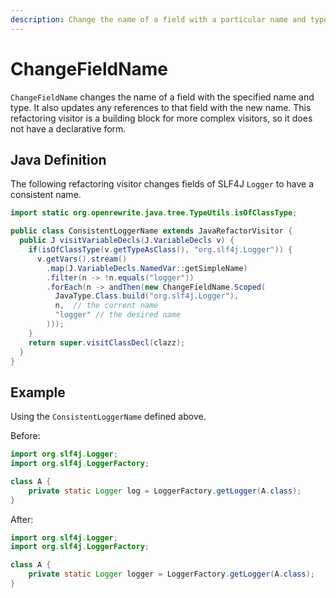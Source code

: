 ```yaml
---
description: Change the name of a field with a particular name and type.
---
```


# ChangeFieldName

`ChangeFieldName` changes the name of a field with the specified name and type. It also updates any references to that field with the new name. This refactoring visitor is a building block for more complex visitors, so it does not have a declarative form.

## Java Definition

The following refactoring visitor changes fields of SLF4J `Logger` to have a consistent name.

```java
import static org.openrewrite.java.tree.TypeUtils.isOfClassType;

public class ConsistentLoggerName extends JavaRefactorVisitor {
  public J visitVariableDecls(J.VariableDecls v) {
    if(isOfClassType(v.getTypeAsClass(), "org.slf4j.Logger")) {      
      v.getVars().stream()
        .map(J.VariableDecls.NamedVar::getSimpleName)
        .filter(n -> !n.equals("logger"))
        .forEach(n -> andThen(new ChangeFieldName.Scoped(
          JavaType.Class.build("org.slf4j.Logger"), 
          n,  // the current name
          "logger" // the desired name
        )));
    }
    return super.visitClassDecl(clazz);
  }
}
```

## Example

Using the `ConsistentLoggerName` defined above.

Before:

```java
import org.slf4j.Logger;
import org.slf4j.LoggerFactory;

class A {
    private static Logger log = LoggerFactory.getLogger(A.class); 
}
```

After:

```java
import org.slf4j.Logger;
import org.slf4j.LoggerFactory;

class A {
    private static Logger logger = LoggerFactory.getLogger(A.class); 
}
```


